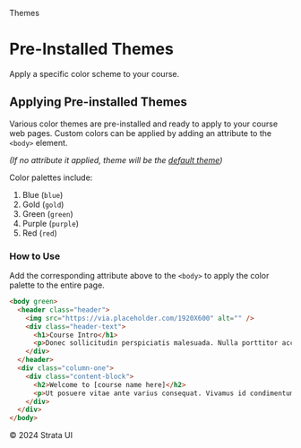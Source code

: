 <p class="section-text">Themes</p>

# Pre-Installed Themes

Apply a specific color scheme to your course.

## Applying Pre-installed Themes

Various color themes are pre-installed and ready to apply to your course web pages. Custom colors can be applied by adding an attribute to the `<body>` element.

_(If no attribute it applied, theme will be the [default theme](/themes/default.md))_

Color palettes include:

1. Blue (`blue`)
2. Gold (`gold`)
3. Green (`green`)
4. Purple (`purple`)
5. Red (`red`)

### How to Use

Add the corresponding attribute above to the `<body>` to apply the color palette to the entire page.

```html
<body green>
  <header class="header">
    <img src="https://via.placeholder.com/1920X600" alt="" />
    <div class="header-text">
      <h1>Course Intro</h1>
      <p>Donec sollicitudin perspiciatis malesuada. Nulla porttitor accumsan tincidunt. Proin eget tortor risus. Pellentesque in ipsum id orci porta.</p>
    </div>
  </header>
  <div class="column-one">
    <div class="content-block">
      <h2>Welcome to [course name here]</h2>
      <p>Ut posuere vitae ante varius consequat. Vivamus id condimentum dui, et tincidunt enim. Vivamus mollis lorem nec metus aliquet, vulputate condimentum ante ultricies.</p>
    </div>
  </div>
</body>
```

<div class="footer">
  <p>&copy; 2024 Strata UI</p>
</div>
